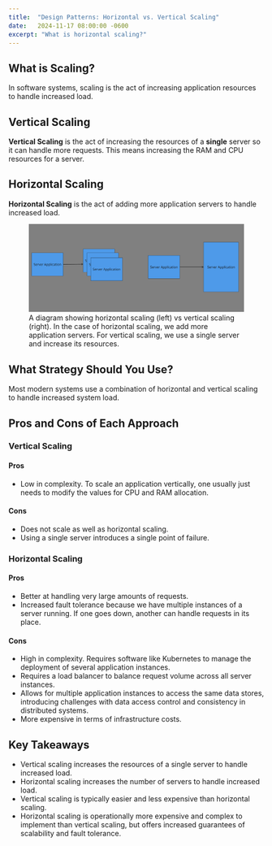 ```yaml
---
title:  "Design Patterns: Horizontal vs. Vertical Scaling"
date:   2024-11-17 08:00:00 -0600
excerpt: "What is horizontal scaling?"
---
```

## What is Scaling?
In software systems, scaling is the act of increasing application resources to handle increased load. 

## Vertical Scaling
**Vertical Scaling** is the act of increasing the resources of a **single** server so it can handle more requests. This means increasing the RAM and CPU resources for a server.

## Horizontal Scaling
**Horizontal Scaling** is the act of adding more application servers to handle increased load. 

<figure>
    <a href="/assets/images/horizontal_scaling.png"><img src="/assets/images/horizontal_scaling.png"></a>
    <figcaption>A diagram showing horizontal scaling (left) vs vertical scaling (right). In the case of horizontal scaling, we add more application servers. For vertical scaling, we use a single server and increase its resources.</figcaption>
</figure>

## What Strategy Should You Use?
Most modern systems use a combination of horizontal and vertical scaling to handle increased system load. 

## Pros and Cons of Each Approach

### Vertical Scaling

#### Pros
- Low in complexity. To scale an application vertically, one usually just needs to modify the values for CPU and RAM allocation. 

#### Cons
- Does not scale as well as horizontal scaling.
- Using a single server introduces a single point of failure.

### Horizontal Scaling

#### Pros
- Better at handling very large amounts of requests.
- Increased fault tolerance because we have multiple instances of a server running. If one goes down, another can handle requests in its place.

#### Cons
- High in complexity. Requires software like Kubernetes to manage the deployment of several application instances.
- Requires a load balancer to balance request volume across all server instances. 
- Allows for multiple application instances to access the same data stores, introducing challenges with data access control and consistency in distributed systems. 
- More expensive in terms of infrastructure costs.

## Key Takeaways 
- Vertical scaling increases the resources of a single server to handle increased load. 
- Horizontal scaling increases the number of servers to handle increased load. 
- Vertical scaling is typically easier and less expensive than horizontal scaling.
- Horizontal scaling is operationally more expensive and complex to implement than vertical scaling, but offers increased guarantees of scalability and fault tolerance. 




